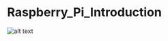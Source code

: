 # Raspberry_Pi_Introduction

![alt text](https://github.com/nogifeet/Raspberry_Pi_Introduction/blob/main/Images/raspberry_pi.PNG "Raspberry Pi 4")
